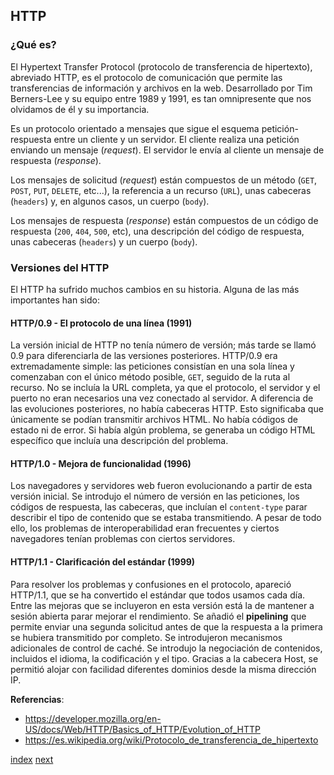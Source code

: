 ## HTTP

### ¿Qué es?

El Hypertext Transfer Protocol (protocolo de transferencia de hipertexto), abreviado HTTP, es el protocolo de
comunicación
que permite las transferencias de información y archivos en la web. Desarrollado por Tim Berners-Lee y su equipo entre
1989 y 1991, es tan omnipresente que nos olvidamos de él y su importancia.

Es un protocolo orientado a mensajes que sigue el esquema petición-respuesta entre un cliente y un servidor. El
cliente realiza una petición enviando un mensaje (*request*). El servidor le envía al cliente un mensaje de respuesta
(*response*).

Los mensajes de solicitud (*request*) están compuestos de un método (`GET`, `POST`, `PUT`, `DELETE`, etc...), la
referencia a un recurso (`URL`), unas cabeceras (`headers`) y, en algunos casos, un cuerpo (`body`).

Los mensajes de respuesta (*response*) están compuestos de un código de respuesta (`200`, `404`, `500`, etc), una
descripción del código de respuesta, unas cabeceras (`headers`) y un cuerpo (`body`).

### Versiones del HTTP

El HTTP ha sufrido muchos cambios en su historia. Alguna de las más importantes han sido:

#### HTTP/0.9 - El protocolo de una línea (1991)

La versión inicial de HTTP no tenía número de versión; más tarde se llamó 0.9 para diferenciarla de las versiones
posteriores. HTTP/0.9 era extremadamente simple: las peticiones consistían en una sola línea y comenzaban con el único
método posible, `GET`, seguido de la ruta al recurso. No se incluía la URL completa, ya que el protocolo, el servidor
y el puerto no eran necesarios una vez conectado al servidor. A diferencia de las evoluciones posteriores, no había
cabeceras HTTP. Esto significaba que únicamente se podían transmitir archivos HTML. No había códigos de estado ni de
error. Si había algún problema, se generaba un código HTML específico que incluía una descripción del problema.

#### HTTP/1.0 - Mejora de funcionalidad (1996)

Los navegadores y servidores web fueron evolucionando a partir de esta versión inicial. Se introdujo el número de
versión en las peticiones, los códigos de respuesta, las cabeceras, que incluían el `content-type` parar describir
el tipo de contenido que se estaba transmitiendo. A pesar de todo ello, los problemas de interoperabilidad eran
frecuentes y ciertos navegadores tenían problemas con ciertos servidores.

#### HTTP/1.1 - Clarificación del estándar (1999)

Para resolver los problemas y confusiones en el protocolo, apareció HTTP/1.1, que se ha convertido el estándar que
todos usamos cada día. Entre las mejoras que se incluyeron en esta versión está la de mantener a sesión abierta parar
mejorar el rendimiento. Se añadió el **pipelining** que permite enviar una segunda solicitud antes de que la respuesta
a la primera se hubiera transmitido por completo. Se introdujeron mecanismos adicionales de control de caché. Se
introdujo la negociación de contenidos, incluidos el idioma, la codificación y el tipo. Gracias a la cabecera Host, se
permitió alojar con facilidad diferentes dominios desde la misma dirección IP.

**Referencias**:

- https://developer.mozilla.org/en-US/docs/Web/HTTP/Basics_of_HTTP/Evolution_of_HTTP
- https://es.wikipedia.org/wiki/Protocolo_de_transferencia_de_hipertexto

[index](README.md) [next](CH-01.md)